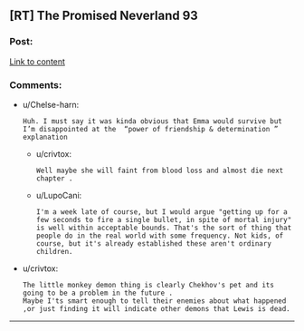 ## [RT] The Promised Neverland 93

### Post:

[Link to content](https://readms.net/r/neverland/93/5195/1)

### Comments:

- u/Chelse-harn:
  ```
  Huh. I must say it was kinda obvious that Emma would survive but I’m disappointed at the  “power of friendship & determination ” explanation
  ```

  - u/crivtox:
    ```
    Well maybe she will faint from blood loss and almost die next chapter .
    ```

  - u/LupoCani:
    ```
    I'm a week late of course, but I would argue "getting up for a few seconds to fire a single bullet, in spite of mortal injury" is well within acceptable bounds. That's the sort of thing that people do in the real world with some frequency. Not kids, of course, but it's already established these aren't ordinary children.
    ```

- u/crivtox:
  ```
  The little monkey demon thing is clearly Chekhov's pet and its going to be a problem in the future .
  Maybe I'ts smart enough to tell their enemies about what happened ,or just finding it will indicate other demons that Lewis is dead.
  ```

---

